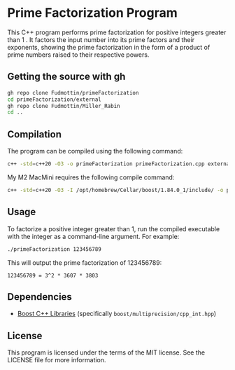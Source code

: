 # Prime Factorization Program

This C++ program performs prime factorization for positive integers greater than
1 . It factors the input number into its prime factors and their exponents,
showing the prime factorization in the form of a product of prime numbers raised
to their respective powers.

## Getting the source with gh

```sh
gh repo clone Fudmottin/primeFactorization
cd primeFactorization/external
gh repo clone Fudmottin/Miller_Rabin
cd ..
```

## Compilation

The program can be compiled using the following command:

```sh
c++ -std=c++20 -O3 -o primeFactorization primeFactorization.cpp external/Miller_Rabin/miller_rabin.cpp
```

My M2 MacMini requires the following compile command:

```sh
c++ -std=c++20 -O3 -I /opt/homebrew/Cellar/boost/1.84.0_1/include/ -o primeFactorization primeFactorization.cpp external/Miller_Rabin/miller_rabin.cpp
```

## Usage

To factorize a positive integer greater than 1, run the compiled executable with the integer as a command-line argument. For example:

```sh
./primeFactorization 123456789
```

This will output the prime factorization of 123456789:

```
123456789 = 3^2 * 3607 * 3803
```

## Dependencies

- [Boost C++ Libraries](https://www.boost.org/) (specifically `boost/multiprecision/cpp_int.hpp`)

## License

This program is licensed under the terms of the MIT license. See the LICENSE file for more information.

